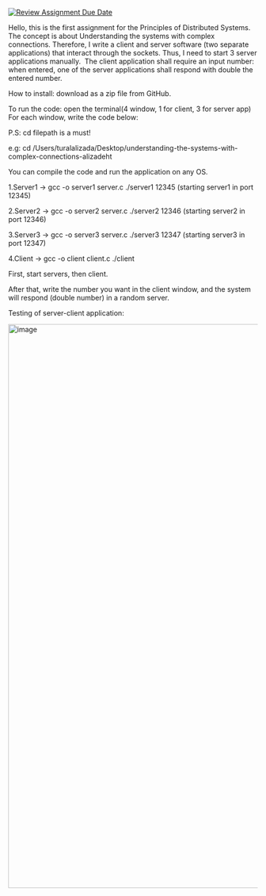 [![Review Assignment Due Date](https://classroom.github.com/assets/deadline-readme-button-24ddc0f5d75046c5622901739e7c5dd533143b0c8e959d652212380cedb1ea36.svg)](https://classroom.github.com/a/Bp585G7b)

Hello, this is the first assignment for the Principles of Distributed Systems. The concept is about Understanding the systems with complex connections. Therefore, I write a client and server software (two separate applications) that interact through the sockets. Thus, I need to start 3 server applications manually.  The client application shall require an input number: when entered, one of the server applications  shall respond with double the entered number.

How to install: download as a zip file from GitHub.

To run the code: open the terminal(4 window, 1 for client, 3 for server app)
For each window, write the code below:

P.S: cd filepath is a must!

e.g: cd /Users/turalalizada/Desktop/understanding-the-systems-with-complex-connections-alizadeht

You can compile the code and run the application on any OS.

1.Server1 -> 
gcc -o server1 server.c
./server1 12345 
             (starting server1 in port 12345)
              
2.Server2 -> 
gcc -o server2 server.c
./server2 12346 
             (starting server2 in port 12346)
              
3.Server3 -> 
gcc -o server3 server.c
./server3 12347 
             (starting server3 in port 12347)
              
4.Client -> 
gcc -o client client.c
./client 
              
First, start servers, then client.

After that, write the number you want in the client window, and the system will respond (double number) in a random server.

Testing of server-client application:

<img width="1138" alt="image" src="https://github.com/ADA-GWU/understanding-the-systems-with-complex-connections-alizadeht/assets/78111301/d7fbb447-4dac-422e-8421-d83a5ece167e">



    
